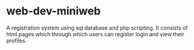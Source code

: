 # web-dev-miniweb
A registration system using sql database and php scripting. It consists of html pages which through which users can register login and view their profiles.
